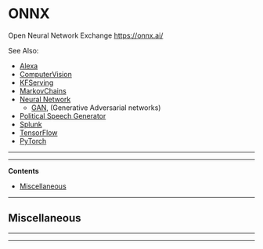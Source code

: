 # ONNX

Open Neural Network Exchange
https://onnx.ai/

See Also:

 - [Alexa](Alexa.md)
 - [ComputerVision](ComputerVision.md)
 - [KFServing](KFServing.md)
 - [MarkovChains](MarkovChains.md)
 - [Neural Network](NeuralNetwork.md)
   - [GAN](GAN.md), (Generative Adversarial networks)
 - [Political Speech Generator](https://trial.dominodatalab.com/u/domino/Political_Speech_Generator/browse?)
 - [Splunk](Splunk.md)
 - [TensorFlow](TensorFlow.md)
 - [PyTorch](PyTorch.md)

---

---

**Contents**

- [Miscellaneous](ONNX.md#miscellaneous)

---

## Miscellaneous

---

---
